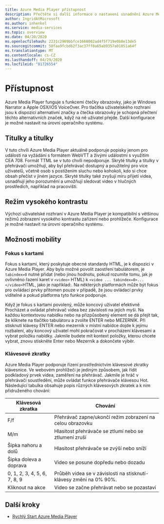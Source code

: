 ```yaml
---
title: Azure Media Player přístupnost
description: Přečtěte si další informace o nastavení usnadnění Azure Media Player.
author: IngridAtMicrosoft
ms.author: inhenkel
ms.service: media-services
ms.topic: overview
ms.date: 04/20/2020
ms.openlocfilehash: 2231c2969bbfce1668002ad4f5f719e0b8e13de5
ms.sourcegitcommit: 58faa9fcbd62f3ac37ff0a65ab9357a01051a64f
ms.translationtype: MT
ms.contentlocale: cs-CZ
ms.lasthandoff: 04/29/2020
ms.locfileid: "81726554"
---
```

# <a name="accessibility"></a>Přístupnost #

Azure Media Player funguje s funkcemi čtečky obrazovky, jako je Windows Narrator a Apple OSX/iOS VoiceOver. Pro tlačítka uživatelského rozhraní jsou k dispozici alternativní značky a čtečka obrazovky je schopná přečtení těchto alternativních značek, když na ně uživatel přejde. Další konfigurace je možné nastavit na úrovni operačního systému.

## <a name="captions-and-subtitles"></a>Titulky a titulky ##

V tuto chvíli Azure Media Player aktuálně podporuje popisky jenom pro události na vyžádání s formátem WebVTT a živými událostmi s využitím CEA 708. Formát TTML se v tuto chvíli nepodporuje. Skryté titulky a titulky v přehrávači umožňují, aby byl přehrávač dostupný a použitelný pro více uživatelů, včetně osob s postižením sluchu nebo kohokoli, kdo si chce obsah přečíst v jiném jazyce. Skryté titulky také zvyšují míru přijetí videa, usnadňují jeho porozumění a umožňují sledovat video v hlučných prostředích, například na pracovišti.  

## <a name="high-contrast-mode"></a>Režim vysokého kontrastu ##

Výchozí uživatelské rozhraní v Azure Media Player je kompatibilní s většinou režimů zobrazení vysokého kontrastu zařízení nebo prohlížeče. Konfigurace je možné nastavit na úrovni operačního systému.

## <a name="mobility-options"></a>Možnosti mobility ##

### <a name="tabbing-focus"></a>Fokus s kartami ###

Fokus s kartami, který poskytuje obecné standardy HTML, je k dispozici v Azure Media Player. Aby bylo možné povolit zaostření tabulátorem, je `tabindex=0` nutné přidat (nebo jinou hodnotu, pokud rozumíte tomu, jak je ovlivněno řazení karet v `<video>` HTML) k `<video ... tabindex=0>...</video>`HTML, jako je například:. Na některých platformách může být fokus pro ovládací prvky přítomen pouze v případě, že jsou ovládací prvky viditelné a pokud platforma tyto funkce podporuje.

Když je fokus s kartami povolený, může koncový uživatel efektivně Procházet a ovládat přehrávač videa bez závislosti na jejich myši. Na každou kontextovou nabídku nebo na přizpůsobený element se dá přejít tak, že kliknete na tlačítko tabulátoru a zvolíte ENTER nebo MEZERNÍK. Při stisknutí klávesy ENTER nebo mezerník v místní nabídce dojde k jejímu rozbalení, aby koncový uživatel mohl pokračovat v procházení klávesami a vybrat položku nabídky. Jakmile budete mít kontext položky, kterou chcete vybrat, znovu stiskněte Enter nebo Mezerník a dokončete výběr.

### <a name="hotkeys"></a>Klávesové zkratky ###

Azure Media Player podporuje řízení prostřednictvím klávesové zkratky klávesnice. Ve webovém prohlížeči je jediným způsobem, jak řídit podkladový prvek videa, zaměření na přehrávač. Jakmile je hráč v přehrávači soustředění, může ovládat funkce přehrávače klávesou Hot.  Následující tabulka obsahuje popis různých klávesových zkratek a k nim přidruženého chování:

| Klávesová zkratka              | Chování                                                                |
|----------------------|-------------------------------------------------------------------------|
| F/f                  | Přehrávač zapne/ukončí režim zobrazení na celou obrazovku                                  |
| M/m                  | Hlasitost přehrávače se ztlumí nebo se ztlumení zruší                                          |
| Šipka nahoru a dolů    | Hlasitost přehrávače se zvýší nebo sníží                                    |
| Šipka doleva a doprava | Video se posune dopředu nebo dozadu                                  |
| 0, 1, 2, 3, 4, 5, 6, 7, 8, 9  | Průběh videa se v závislosti na stisknutí\- klávesy změní na 0% 90%. |
| Kliknout na akce         | Video se začne přehrávat nebo se pozastaví                                                   |

## <a name="next-steps"></a>Další kroky

<!---Some context for the following links goes here--->
- [Rychlý Start Azure Media Player](azure-media-player-quickstart.md)